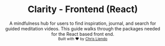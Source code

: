 <h1 align="center">Clarity - Frontend (React)</h1>

<div align="center">
  A mindfulness hub for users to find inspiration, journal, and search for guided meditation videos. This guide walks through the packages needed for the React based front end.
</div>

<div align="center">
  <sub>Built with ❤️ by 
  <a href="https://github.com/cjl248">Chris Liendo</a>
  </sub>
</div>
